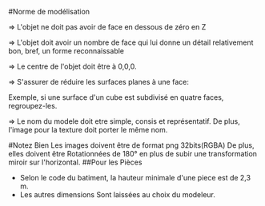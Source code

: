 #Norme de modélisation

⇒ L'objet ne doit pas avoir de face en dessous de zéro en Z

⇒ L'objet doit avoir un nombre de face qui lui donne un détail relativement bon, bref, un forme reconnaissable

⇒ Le centre de l'objet doit être à 0,0,0.

⇒ S'assurer de réduire les surfaces planes à une face:

Exemple, si une surface d'un cube est subdivisé en quatre faces, regroupez-les.

⇒ Le nom du modele doit etre simple, consis et représentatif. De plus, l'image pour la texture doit porter le même nom.

#Notez Bien
Les images doivent être de format png 32bits(RGBA) De plus, elles doivent être Rotationnées de 180° en plus de subir une transformation miroir sur l'horizontal.
##Pour les Pièces

- Selon le code du batiment, la hauteur minimale d'une piece est de 2,3 m.
- Les autres dimensions Sont laissées au choix du modeleur.